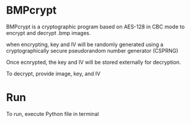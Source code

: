# BMPcrypt
BMPcrypt is a cryptographic program based on AES-128 in CBC mode to encrypt and decrypt .bmp images.

when encrypting, key and IV will be randomly generated using a cryptographically secure pseudorandom number generator (CSPRNG) 

Once ecnrypted, the key and IV will be stored externally for decryption.

To decrypt, provide image, key, and IV 

# Run
To run, execute Python file in terminal
